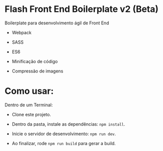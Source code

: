 Flash Front End Boilerplate v2 (Beta)
============================

Boilerplate para desenvolvimento ágil de Front End

* Webpack

* SASS

* ES6

* Minificação de código

* Compressão de imagens


Como usar:
============================

Dentro de um Terminal:

* Clone este projeto.

* Dentro da pasta, instale as dependências: `npm install`.

* Inicie o servidor de desenvolvimento: `npm run dev`.

* Ao finalizar, rode `npm run build` para gerar a build.

